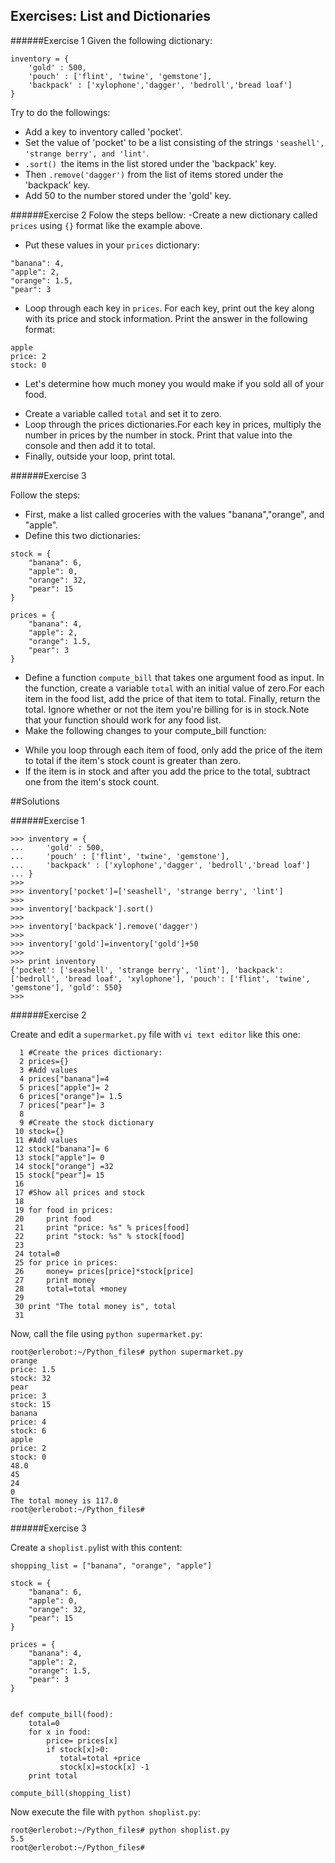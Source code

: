 ## Exercises: List and Dictionaries

######Exercise 1
Given the following dictionary:
```
inventory = {
    'gold' : 500,
    'pouch' : ['flint', 'twine', 'gemstone'],
    'backpack' : ['xylophone','dagger', 'bedroll','bread loaf']
}
```
Try to do the followings:
- Add a key to inventory called 'pocket'.
-  Set the value of 'pocket' to be a list consisting of the strings `'seashell', 'strange berry', and 'lint'`.
- `.sort() `the items in the list stored under the 'backpack' key.
- Then `.remove('dagger')` from the list of items stored under the 'backpack' key.
- Add 50 to the number stored under the 'gold' key.

######Exercise 2
Folow the steps bellow:
-Create a new dictionary called `prices` using `{}` format like the example above.
- Put these values in your `prices` dictionary:
```
"banana": 4,
"apple": 2,
"orange": 1.5,
"pear": 3
```
- Loop through each key in `prices`. For each key, print out the key along with its price and stock information. Print the answer in the following format:
```
apple
price: 2
stock: 0
```
- Let's determine how much money you would make if you sold all of your food.

 + Create a variable called `total` and set it to zero.
 + Loop through the prices dictionaries.For each key in prices, multiply the number in prices by the number in stock. Print that value into the console and then add it to total.
 + Finally, outside your loop, print total.

######Exercise 3

Follow the steps:

- First, make a list called groceries with the values "banana","orange", and "apple".
- Define this two dictionaries:

```
stock = {
    "banana": 6,
    "apple": 0,
    "orange": 32,
    "pear": 15
}

prices = {
    "banana": 4,
    "apple": 2,
    "orange": 1.5,
    "pear": 3
}
```
- Define a function `compute_bill` that takes one argument food as input.
In the function, create a variable `total` with an initial value of zero.For each item in the food list, add the price of that item to total.
Finally, return the total.
Ignore whether or not the item you're billing for is in stock.Note that your function should work for any food list.
- Make the following changes to your compute_bill function:
 + While you loop through each item of food, only add the price of the item to total if the item's stock count is greater than zero.
 + If the item is in stock and after you add the price to the total, subtract one from the item's stock count.


##Solutions

######Exercise 1
```
>>> inventory = {
...     'gold' : 500,
...     'pouch' : ['flint', 'twine', 'gemstone'],
...     'backpack' : ['xylophone','dagger', 'bedroll','bread loaf']
... }
>>>
>>> inventory['pocket']=['seashell', 'strange berry', 'lint']
>>>
>>> inventory['backpack'].sort()
>>>
>>> inventory['backpack'].remove('dagger')
>>>
>>> inventory['gold']=inventory['gold']+50
>>>
>>> print inventory
{'pocket': ['seashell', 'strange berry', 'lint'], 'backpack': ['bedroll', 'bread loaf', 'xylophone'], 'pouch': ['flint', 'twine', 'gemstone'], 'gold': 550}
>>>
```

######Exercise 2

Create and edit a `supermarket.py` file with `vi text editor` like this one:

```
  1 #Create the prices dictionary:
  2 prices={}
  3 #Add values
  4 prices["banana"]=4
  5 prices["apple"]= 2
  6 prices["orange"]= 1.5
  7 prices["pear"]= 3
  8
  9 #Create the stock dictionary
 10 stock={}
 11 #Add values
 12 stock["banana"]= 6
 13 stock["apple"]= 0
 14 stock["orange"] =32
 15 stock["pear"]= 15
 16
 17 #Show all prices and stock
 18
 19 for food in prices:
 20     print food
 21     print "price: %s" % prices[food]
 22     print "stock: %s" % stock[food]
 23
 24 total=0
 25 for price in prices:
 26     money= prices[price]*stock[price]
 27     print money
 28     total=total +money
 29
 30 print "The total money is", total
 31
 ```
 Now, call the file using `python supermarket.py`:
```
root@erlerobot:~/Python_files# python supermarket.py
orange
price: 1.5
stock: 32
pear
price: 3
stock: 15
banana
price: 4
stock: 6
apple
price: 2
stock: 0
48.0
45
24
0
The total money is 117.0
root@erlerobot:~/Python_files#
```

######Exercise 3

Create a `shoplist.py`list with this content:
```
shopping_list = ["banana", "orange", "apple"]

stock = {
    "banana": 6,
    "apple": 0,
    "orange": 32,
    "pear": 15
}

prices = {
    "banana": 4,
    "apple": 2,
    "orange": 1.5,
    "pear": 3
}


def compute_bill(food):
    total=0
    for x in food:
        price= prices[x]
        if stock[x]>0:
           total=total +price
           stock[x]=stock[x] -1
    print total

compute_bill(shopping_list)
```
Now execute the file with `python shoplist.py`:
```
root@erlerobot:~/Python_files# python shoplist.py
5.5
root@erlerobot:~/Python_files#
```
